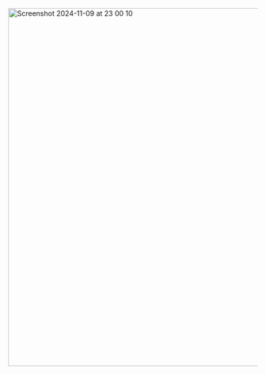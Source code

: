 <img width="723" alt="Screenshot 2024-11-09 at 23 00 10" src="https://github.com/user-attachments/assets/758e9ec8-56f2-4d4f-b4b6-f5bc1fffaaa5">
